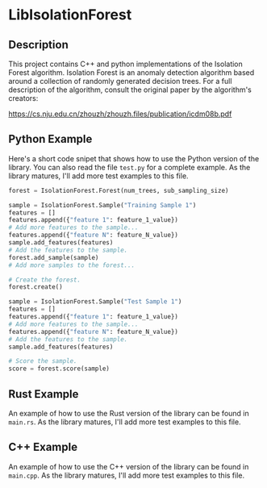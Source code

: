 # LibIsolationForest

## Description

This project contains C++ and python implementations of the Isolation Forest algorithm. Isolation Forest is an anomaly detection algorithm based around a collection of randomly generated decision trees. For a full description of the algorithm, consult the original paper by the algorithm's creators:

https://cs.nju.edu.cn/zhouzh/zhouzh.files/publication/icdm08b.pdf

## Python Example

Here's a short code snipet that shows how to use the Python version of the library. You can also read the file `test.py` for a complete example. As the library matures, I'll add more test examples to this file.

```python
forest = IsolationForest.Forest(num_trees, sub_sampling_size)

sample = IsolationForest.Sample("Training Sample 1")
features = []
features.append({"feature 1": feature_1_value})
# Add more features to the sample...
features.append({"feature N": feature_N_value})
sample.add_features(features)
# Add the features to the sample.
forest.add_sample(sample)
# Add more samples to the forest...

# Create the forest.
forest.create()

sample = IsolationForest.Sample("Test Sample 1")
features = []
features.append({"feature 1": feature_1_value})
# Add more features to the sample...
features.append({"feature N": feature_N_value})
# Add the features to the sample.
sample.add_features(features)

# Score the sample.
score = forest.score(sample)
```

## Rust Example

An example of how to use the Rust version of the library can be found in `main.rs`. As the library matures, I'll add more test examples to this file.

## C++ Example

An example of how to use the C++ version of the library can be found in `main.cpp`. As the library matures, I'll add more test examples to this file.
